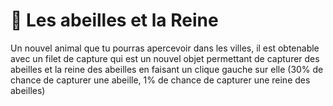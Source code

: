 # 🐝 Les abeilles et la Reine

Un nouvel animal que tu pourras apercevoir dans les villes, il est obtenable avec un filet de capture qui est un nouvel objet permettant de capturer des abeilles et la reine des abeilles en faisant un clique gauche sur elle (30% de chance de capturer une abeille, 1% de chance de capturer une reine des abeilles)

